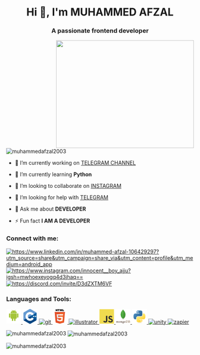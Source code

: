 <h1 align="center">Hi 👋, I'm MUHAMMED AFZAL</h1>
<h3 align="center">A passionate frontend developer</h3>
<img align="right" width="370" height="290" src="https://i.pinimg.com/originals/47/f0/34/47f0342cec72b800463bf003eac1257e.gif">
<p align="left"> <img src="https://komarev.com/ghpvc/?username=muhammedafzal2003&label=Profile%20views&color=0e75b6&style=flat" alt="muhammedafzal2003" /> </p>

- 🔭 I’m currently working on [TELEGRAM CHANNEL](https://t.me/+pTB4BwLjw3dlNzA1)

- 🌱 I’m currently learning **Python**

- 👯 I’m looking to collaborate on [INSTAGRAM](https://www.instagram.com/innocent__boy_ajju?igsh=MWhoeXEyOGQ4d3JhaQ==)

- 🤝 I’m looking for help with [TELEGRAM](https://t.me/+pTB4BwLjw3dlNzA1)

- 💬 Ask me about **DEVELOPER**

- ⚡ Fun fact **I AM A DEVELOPER**

<h3 align="left">Connect with me:</h3>
<p align="left">
<a href="https://linkedin.com/in/https://www.linkedin.com/in/muhammed-afzal-106429297?utm_source=share&utm_campaign=share_via&utm_content=profile&utm_medium=android_app" target="blank"><img align="center" src="https://raw.githubusercontent.com/rahuldkjain/github-profile-readme-generator/master/src/images/icons/Social/linked-in-alt.svg" alt="https://www.linkedin.com/in/muhammed-afzal-106429297?utm_source=share&utm_campaign=share_via&utm_content=profile&utm_medium=android_app" height="30" width="40" /></a>
<a href="https://instagram.com/https://www.instagram.com/innocent__boy_ajju?igsh=mwhoexeyogq4d3jhaq==" target="blank"><img align="center" src="https://raw.githubusercontent.com/rahuldkjain/github-profile-readme-generator/master/src/images/icons/Social/instagram.svg" alt="https://www.instagram.com/innocent__boy_ajju?igsh=mwhoexeyogq4d3jhaq==" height="30" width="40" /></a>
<a href="https://discord.gg/https://discord.com/invite/D3dZXTM6VF" target="blank"><img align="center" src="https://raw.githubusercontent.com/rahuldkjain/github-profile-readme-generator/master/src/images/icons/Social/discord.svg" alt="https://discord.com/invite/D3dZXTM6VF" height="30" width="40" /></a>
</p>

<h3 align="left">Languages and Tools:</h3>
<p align="left"> <a href="https://developer.android.com" target="_blank" rel="noreferrer"> <img src="https://raw.githubusercontent.com/devicons/devicon/master/icons/android/android-original-wordmark.svg" alt="android" width="40" height="40"/> </a> <a href="https://www.w3schools.com/cpp/" target="_blank" rel="noreferrer"> <img src="https://raw.githubusercontent.com/devicons/devicon/master/icons/cplusplus/cplusplus-original.svg" alt="cplusplus" width="40" height="40"/> </a> <a href="https://git-scm.com/" target="_blank" rel="noreferrer"> <img src="https://www.vectorlogo.zone/logos/git-scm/git-scm-icon.svg" alt="git" width="40" height="40"/> </a> <a href="https://www.w3.org/html/" target="_blank" rel="noreferrer"> <img src="https://raw.githubusercontent.com/devicons/devicon/master/icons/html5/html5-original-wordmark.svg" alt="html5" width="40" height="40"/> </a> <a href="https://www.adobe.com/in/products/illustrator.html" target="_blank" rel="noreferrer"> <img src="https://www.vectorlogo.zone/logos/adobe_illustrator/adobe_illustrator-icon.svg" alt="illustrator" width="40" height="40"/> </a> <a href="https://developer.mozilla.org/en-US/docs/Web/JavaScript" target="_blank" rel="noreferrer"> <img src="https://raw.githubusercontent.com/devicons/devicon/master/icons/javascript/javascript-original.svg" alt="javascript" width="40" height="40"/> </a> <a href="https://www.mongodb.com/" target="_blank" rel="noreferrer"> <img src="https://raw.githubusercontent.com/devicons/devicon/master/icons/mongodb/mongodb-original-wordmark.svg" alt="mongodb" width="40" height="40"/> </a> <a href="https://www.python.org" target="_blank" rel="noreferrer"> <img src="https://raw.githubusercontent.com/devicons/devicon/master/icons/python/python-original.svg" alt="python" width="40" height="40"/> </a> <a href="https://unity.com/" target="_blank" rel="noreferrer"> <img src="https://www.vectorlogo.zone/logos/unity3d/unity3d-icon.svg" alt="unity" width="40" height="40"/> </a> <a href="https://zapier.com" target="_blank" rel="noreferrer"> <img src="https://www.vectorlogo.zone/logos/zapier/zapier-icon.svg" alt="zapier" width="40" height="40"/> </a> </p>

<p><img align="left" src="https://github-readme-stats.vercel.app/api/top-langs?username=muhammedafzal2003&show_icons=true&locale=en&layout=compact" alt="muhammedafzal2003" /></p>

<p>&nbsp;<img align="center" src="https://github-readme-stats.vercel.app/api?username=muhammedafzal2003&show_icons=true&locale=en" alt="muhammedafzal2003" /></p>

<p><img align="center" src="https://github-readme-streak-stats.herokuapp.com/?user=muhammedafzal2003&" alt="muhammedafzal2003" /></p>
